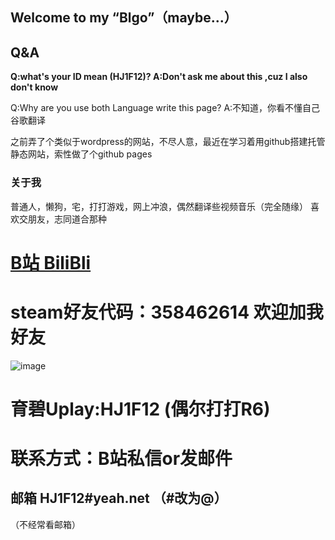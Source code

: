 ## Welcome to my “Blgo”（maybe...）

## Q&A
**Q:what's your ID mean (HJ1F12)?   A:Don't ask me about this ,cuz I also don't know**

Q:Why are you use both Language write this page?   A:不知道，你看不懂自己谷歌翻译

之前弄了个类似于wordpress的网站，不尽人意，最近在学习着用github搭建托管静态网站，索性做了个github pages

### 关于我
普通人，懒狗，宅，打打游戏，网上冲浪，偶然翻译些视频音乐（完全随缘）
喜欢交朋友，志同道合那种


# [B站 BiliBli](https://space.bilibili.com/95590648)
# steam好友代码：358462614 欢迎加我好友
![image](https://github.com/HJ1F12/HJ1F12.github.io/blob/master/images/steam.PNG)
# 育碧Uplay:HJ1F12 (偶尔打打R6)

# 联系方式：B站私信or发邮件
## 邮箱 HJ1F12#yeah.net （#改为@）
（不经常看邮箱）
